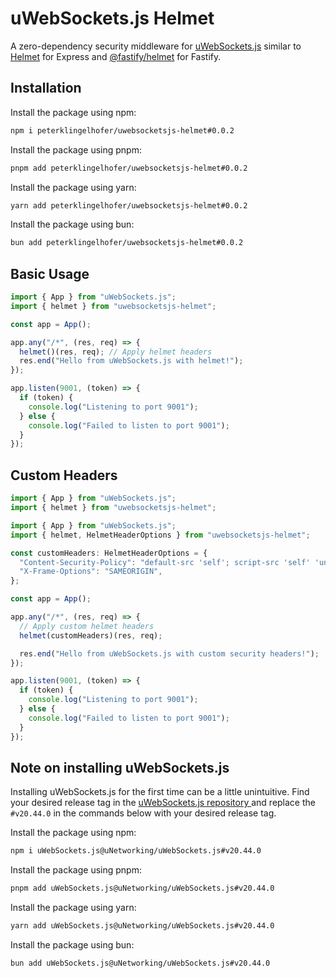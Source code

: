 # uWebSockets.js Helmet

A zero-dependency security middleware for [uWebSockets.js](https://github.com/uNetworking/uWebSockets.js) similar to [Helmet](https://github.com/helmetjs/helmet) for Express and [@fastify/helmet](https://github.com/fastify/fastify-helmet) for Fastify.

## Installation

Install the package using npm:
```sh
npm i peterklingelhofer/uwebsocketsjs-helmet#0.0.2
```

Install the package using pnpm:

```sh
pnpm add peterklingelhofer/uwebsocketsjs-helmet#0.0.2
```

Install the package using yarn:

```sh
yarn add peterklingelhofer/uwebsocketsjs-helmet#0.0.2
```

Install the package using bun:

```sh
bun add peterklingelhofer/uwebsocketsjs-helmet#0.0.2
```

## Basic Usage
```ts
import { App } from "uWebSockets.js";
import { helmet } from "uwebsocketsjs-helmet";

const app = App();

app.any("/*", (res, req) => {
  helmet()(res, req); // Apply helmet headers
  res.end("Hello from uWebSockets.js with helmet!");
});

app.listen(9001, (token) => {
  if (token) {
    console.log("Listening to port 9001");
  } else {
    console.log("Failed to listen to port 9001");
  }
});
```

## Custom Headers
```ts
import { App } from "uWebSockets.js";
import { helmet } from "uwebsocketsjs-helmet";

import { App } from "uWebSockets.js";
import { helmet, HelmetHeaderOptions } from "uwebsocketsjs-helmet";

const customHeaders: HelmetHeaderOptions = {
  "Content-Security-Policy": "default-src 'self'; script-src 'self' 'unsafe-inline'",
  "X-Frame-Options": "SAMEORIGIN",
};

const app = App();

app.any("/*", (res, req) => {
  // Apply custom helmet headers
  helmet(customHeaders)(res, req);

  res.end("Hello from uWebSockets.js with custom security headers!");
});

app.listen(9001, (token) => {
  if (token) {
    console.log("Listening to port 9001");
  } else {
    console.log("Failed to listen to port 9001");
  }
});

```

## Note on installing uWebSockets.js
Installing uWebSockets.js for the first time can be a little unintuitive. Find your desired release tag in the [uWebSockets.js repository
](https://github.com/uNetworking/uWebSockets.js) and replace the `#v20.44.0` in the commands below with your desired release tag.


Install the package using npm:
```sh
npm i uWebSockets.js@uNetworking/uWebSockets.js#v20.44.0
```

Install the package using pnpm:

```sh
pnpm add uWebSockets.js@uNetworking/uWebSockets.js#v20.44.0
```

Install the package using yarn:

```sh
yarn add uWebSockets.js@uNetworking/uWebSockets.js#v20.44.0
```

Install the package using bun:

```sh
bun add uWebSockets.js@uNetworking/uWebSockets.js#v20.44.0
```
